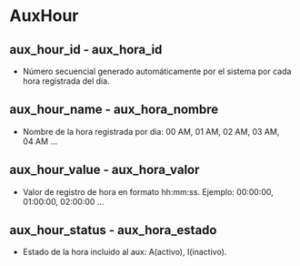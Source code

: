 # AuxHour

## aux_hour_id - aux_hora_id
* Número secuencial generado automáticamente por el sistema por cada hora registrada del dia. 

## aux_hour_name - aux_hora_nombre
* Nombre de la hora registrada por dia: 00 AM, 01 AM, 02 AM, 03 AM, 	
04 AM ... 

## aux_hour_value - aux_hora_valor
* Valor de registro de hora en formato hh:mm:ss. Ejemplo: 00:00:00, 01:00:00, 02:00:00 ...

## aux_hour_status - aux_hora_estado
* Estado de la hora incluido al aux: A(activo), I(inactivo).
